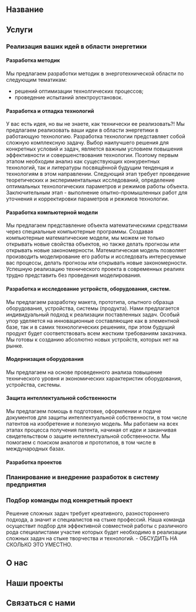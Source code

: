 ## Название

## Услуги

### Реализация ваших идей в области энергетики

#### Разработка методик
Мы предлагаем разработки методик в энерготехнической области по следующим тематикам:
- решений оптимизации технолгических процессов; 
- проведение испытаний электроустановок.
#### Разработка и отладка технологий
У вас есть идея, но вы не знаете, как технически ее реализовать?! Мы предлагаем реализовать ваши идеи в области энергетики в работающую технологию. Разработка технологии представляет собой сложную комплексную задачу. Выбор наилучшего решения для конкретных условий и задач, является важным условием повышения эффективности и совершенствования технологии. Поэтому первым этапом необходим анализ как существующих конкурентных технологий, так и литературы посвящённой будущим тенденция и технологиям в этом направлении. Следующий этап требует проведение теоретических и экспериментальных исследований, определение оптимальных технологических параметров и режимов работы объекта. Заключительным этап - выполнение опытно-промышленных работ для уточнения и корректировки параметров и режимов технологии.
#### Разработка компьютерной модели
Мы предлагаем представление объекта математическими средствами через специальные компьютерные программы. Создавая компьютерные математические модели, мы можем не только открывать новые свойства объектов, но также делать прогнозы или открывать новые закономерности. Математическая модель позволяет производить моделирование его работы и исследовать интересуемые вас процессы, делать прогнозы или открывать новые закономерности. Успешную реализацию технического проекта в современных реалиях трудно представить без проведения моделирования.
#### Разработка и исследование устройств, оборудования, систем. 
Мы предлагаем разработку макета, прототипа, опытного образца оборудования, устройства, системы (продукта). Нами предлагается индивидуальный подход к реализации поставленных задач. Особый упор уделяется на инновационные составляющие как в элементной базе, так и в самих технологических решениях, при этом будущий продукт будет соответствовать всем жестким требованиям заказчика. Мы готовы к созданию абсолютно новых устройств, которых нет на рынке. 
#### Модернизация оборудования
Мы предлагаем на основе проведенного анализа повышение технического уровня и экономических характеристик оборудования, устройства, системы.
#### Защита интеллектуальной собственности
Мы предлагаем помощь в подготовке, оформлении и подаче документов для защиты интеллектуальной собственности, в том числе патентов на изобретение и полезную модель.  Мы работаем на всех этапах процесса получения патента, начиная от идеи и заканчивая свидетельством о защите интеллектуальной собственности.  Мы помогаем с поиском аналогов и прототипов, в том числе в международных базах.
#### Разработка проектов

### Планирование и внедрение разработок в систему предприятия

### Подбор команды под конкретный проект
Решение сложных задач требует креативного, разностороннего подхода, а значит и специалистов на стыке профессий. Наша команда осуществит подбор для эффективной совместной работы с различного рода специалистами участие которых будет необходимо в реализации сложных задач на стыке творчества и технологий. - ОБСУДИТЬ НА СКОЛЬКО ЭТО УМЕСТНО.
## О нас

## Наши проекты

## Связаться с нами
